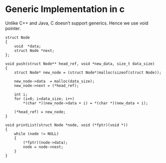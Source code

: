 # Generic Implementation in c

Unlike C++ and Java, C doesn’t support generics. Hence we use void pointer.

```
struct Node 
{ 
    void  *data;
    struct Node *next; 
}; 

void push(struct Node** head_ref, void *new_data, size_t data_size) 
{
    struct Node* new_node = (struct Node*)malloc(sizeof(struct Node)); 
  
    new_node->data  = malloc(data_size); 
    new_node->next = (*head_ref); 
 
    int i; 
    for (i=0; i<data_size; i++) 
        *(char *)(new_node->data + i) = *(char *)(new_data + i); 
   
    (*head_ref) = new_node; 
} 

void printList(struct Node *node, void (*fptr)(void *)) 
{ 
    while (node != NULL) 
    { 
        (*fptr)(node->data); 
        node = node->next; 
    } 
}
```